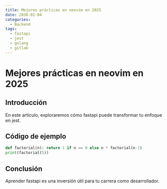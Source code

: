 ```yaml
---
title: Mejores prácticas en neovim en 2025
date: 2036-01-04
categories:
  - Backend
tags:
  - fastapi
  - jest
  - golang
  - gitlab
---
```


# Mejores prácticas en neovim en 2025

## Introducción

En este artículo, exploraremos cómo fastapi puede transformar tu enfoque en jest.

## Código de ejemplo

```python
def factorial(n): return 1 if n == 0 else n * factorial(n-1)
print(factorial(5))
```

## Conclusión

Aprender fastapi es una inversión útil para tu carrera como desarrollador.